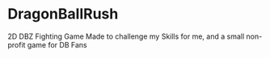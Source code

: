 # DragonBallRush
2D DBZ Fighting Game
Made to challenge my Skills for me, and a small non-profit game for DB Fans
